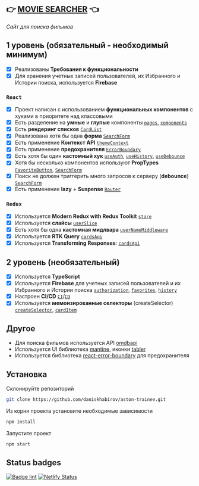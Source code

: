 ## 👉 [**MOVIE SEARCHER**](https://movie-searcher1.netlify.app/) 👈
*Сайт для поиска фильмов*
## 1 уровень (обязательный - необходимый минимум)
- [x] Реализованы **Требования к функциональности**
- [x] Для хранения учетных записей пользователей, их Избранного и Истории поиска, используется **Firebase**
### `React`
- [x] Проект написан с использованием **функциональных компонентов** с хуками в приоритете над классовыми
- [x] Есть разделение на **умные** и **глупые** компоненты [`pages`](./src/pages), [`components`](./src/components)
- [x] Есть **рендеринг списков** [`CardList`](./src/components/CardList/CardList.tsx#L15)
- [x] Реализована хотя бы одна **форма** [`SearchForm`](./src/components/SearchForm/SearchForm.tsx#L79)
- [x] Есть применение **Контекст API** [`themeContext`](./src/utils/themeContext.tsx)
- [x] Есть применение **предохранителя** [`ErrorBoundary`](./src/index.tsx#L21)
- [x] Есть хотя бы один **кастомный хук** [`useAuth`](./src/hooks/useAuth.ts), [`useHistory`](./src/hooks/useHistory.ts), [`useDebounce`](./src/hooks/useDebounce.ts)
- [x] Хотя бы несколько компонентов используют **PropTypes** [`FavoriteButton`](./src/components/FavoriteButton/FavoriteButton.tsx#L53), [`SearchForm`](./src/components/SearchForm/SearchForm.tsx#L96)
- [x] Поиск не должен триггерить много запросов к серверу (**debounce**) [`SearchForm`](./src/components/SearchForm/SearchForm.tsx#L49)
- [x] Есть применение **lazy** + **Suspense** [`Router`](./src/app/routing/Router.tsx#L6)
### `Redux`
- [x] Используется **Modern Redux with Redux Toolkit** [`store`](./src/app/store.ts)
- [x] Используется **слайсы** [`userSlice`](./src/app/reducers/userSlice.ts#L70)
- [x] Есть хотя бы одна **кастомная мидлвара** [`userNameMiddleware`](./src/app/middleware/userNameMiddleware.ts)
- [x] Используется **RTK Query** [`cardsApi`](./src/api/cardsApi.ts#L24)
- [x] Используется **Transforming Responses**: [`cardsApi`](./src/api/cardsApi.ts#L33)
## 2 уровень (необязательный)
- [x] Используется **TypeScript**
- [x] Используется **Firebase** для учетных записей пользователей и их Избранного и Истории поиска [`authorization`](./src/hooks/useAuth.ts#L63), [`favorites`](./src/hooks/useFavoriteCards.ts#L34), [`history`](./src/hooks/useHistory.ts#L36)
- [x] Настроен **CI/CD** [`CI`](./.github/workflows/lint.yml)/[`CD`](https://aston-trainee.netlify.app/)
- [x] Используется **мемоизированные селекторы** (createSelector) [`createSelector`](./src/utils/redux.ts), [`cardItem`](./src/components/CardItem/CardItem.tsx#L47)
## Другое
- Для поиска фильмов используется API [omdbapi](https://www.omdbapi.com/)  
- Используется UI библиотека [mantine](https://mantine.dev/), иконки [tabler](https://tabler-icons.io/)  
- Используется библиотека [react-error-boundary](https://www.npmjs.com/package/react-error-boundary) для предохранителя

## Установка
Склонируйте репозиторий
```sh
git clone https://github.com/daniskhabirov/aston-trainee.git
```
Из корня проекта установите необходимые зависимости
```sh
npm install
```
Запустите проект
```sh
npm start
```
## Status badges
[![Badge lint](https://github.com/daniskhabirov/aston-trainee/actions/workflows/lint.yml/badge.svg)](https://github.com/daniskhabirov/aston-trainee/actions/workflows/lint.yml)
[![Netlify Status](https://api.netlify.com/api/v1/badges/cb60726c-c4f1-4b5d-9478-b720882cd7fd/deploy-status)](https://aston-trainee.netlify.app)
